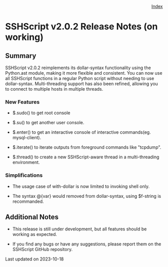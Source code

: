 <div style="text-align:right"><a href="./index">Index</a></div>

# SSHScript v2.0.2 Release Notes (on working)


## Summary

SSHScript v2.0.2 reimplements its dollar-syntax functionality using the Python.ast module, making it more flexible and consistent. You can now use all SSHScript functions in a regular Python script without needing to use dollar-syntax. Multi-threading support has also been refined, allowing you to connect to multiple hosts in multiple threads.

### New Features

- $.sudo() to get root console

- $.su() to get another user console.

- $.enter() to get an interactive console of interactive commands(eg. mysql-client).

- $.iterate()  to iterate outputs from foreground commands like "tcpdump".

- $.thread() to create a new SSHScript-aware thread in a multi-threading environment.

### Simplifications 

- The usage case of with-dollar is now limited to invoking shell only.

- The syntax @{var} would removed from dollar-syntax, using $f-string is recommanded.

## Additional Notes

- This release is still under development, but all features should be working as expected.

- If you find any bugs or have any suggestions, please report them on the SSHScript GitHub repository.


Last updated on 2023-10-18

